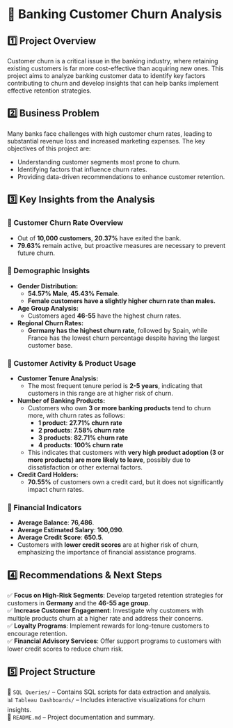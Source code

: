 # 📌 Banking Customer Churn Analysis

## 1️⃣ Project Overview

Customer churn is a critical issue in the banking industry, where retaining existing customers is far more cost-effective than acquiring new ones. This project aims to analyze banking customer data to identify key factors contributing to churn and develop insights that can help banks implement effective retention strategies.

## 2️⃣ Business Problem

Many banks face challenges with high customer churn rates, leading to substantial revenue loss and increased marketing expenses. The key objectives of this project are:

- Understanding customer segments most prone to churn.
- Identifying factors that influence churn rates.
- Providing data-driven recommendations to enhance customer retention.

## 3️⃣ Key Insights from the Analysis

### 🔹 Customer Churn Rate Overview

- Out of **10,000 customers**, **20.37%** have exited the bank.
- **79.63%** remain active, but proactive measures are necessary to prevent future churn.

### 🔹 Demographic Insights

- **Gender Distribution:**
  - **54.57% Male**, **45.43% Female**.
  - **Female customers have a slightly higher churn rate than males.**
- **Age Group Analysis:**
  - Customers aged **46-55** have the highest churn rates.
- **Regional Churn Rates:**
  - **Germany has the highest churn rate**, followed by Spain, while France has the lowest churn percentage despite having the largest customer base.

### 🔹 Customer Activity & Product Usage

- **Customer Tenure Analysis:**
  - The most frequent tenure period is **2-5 years**, indicating that customers in this range are at higher risk of churn.
- **Number of Banking Products:**
  - Customers who own **3 or more banking products** tend to churn more, with churn rates as follows:
    - **1 product**: **27.71% churn rate**
    - **2 products**: **7.58% churn rate**
    - **3 products**: **82.71% churn rate**
    - **4 products**: **100% churn rate**
  - This indicates that customers with **very high product adoption (3 or more products) are more likely to leave**, possibly due to dissatisfaction or other external factors.
- **Credit Card Holders:**
  - **70.55%** of customers own a credit card, but it does not significantly impact churn rates.

### 🔹 Financial Indicators

- **Average Balance**: **76,486**.
- **Average Estimated Salary**: **100,090**.
- **Average Credit Score**: **650.5**.
- Customers with **lower credit scores** are at higher risk of churn, emphasizing the importance of financial assistance programs.

## 4️⃣ Recommendations & Next Steps

✅ **Focus on High-Risk Segments**: Develop targeted retention strategies for customers in **Germany** and the **46-55 age group**.  
✅ **Increase Customer Engagement**: Investigate why customers with multiple products churn at a higher rate and address their concerns.  
✅ **Loyalty Programs**: Implement rewards for long-tenure customers to encourage retention.  
✅ **Financial Advisory Services**: Offer support programs to customers with lower credit scores to reduce churn risk.  

## 5️⃣ Project Structure

📂 `SQL Queries/` – Contains SQL scripts for data extraction and analysis.  
📊 `Tableau Dashboards/` – Includes interactive visualizations for churn insights.  
📄 `README.md` – Project documentation and summary.  
